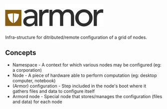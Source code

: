 # ![Armor](res/logo.png)

Infra-structure for ditributed/remote configuration of a grid of nodes.

## Concepts

* Namespace - A context for which various nodes may be configured (eg: a corporation)
* Node - A piece of hardware able to perform computation (eg: desktop computer, notebook)
* (Armor) configuration - Step included in the node's boot where it gathers files and data to configure itself
* Armord node - Special node that stores/manages the configuration (files and data) for each node
